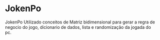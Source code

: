 # JokenPo
JokenPo
Utilizado conceitos de Matriz bidimensional para gerar a regra de negocio do jogo, dicionario de dados, lista e randomização da jogada do pc.
